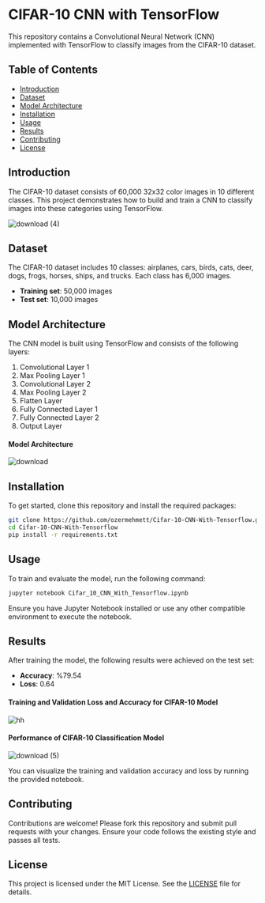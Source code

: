 # CIFAR-10 CNN with TensorFlow

This repository contains a Convolutional Neural Network (CNN) implemented with TensorFlow to classify images from the CIFAR-10 dataset.

## Table of Contents

- [Introduction](#introduction)
- [Dataset](#dataset)
- [Model Architecture](#model-architecture)
- [Installation](#installation)
- [Usage](#usage)
- [Results](#results)
- [Contributing](#contributing)
- [License](#license)

## Introduction

The CIFAR-10 dataset consists of 60,000 32x32 color images in 10 different classes. This project demonstrates how to build and train a CNN to classify images into these categories using TensorFlow.

![download (4)](https://github.com/ozermehmett/Cifar-10-CNN-With-Tensorflow/assets/115498182/fdc8135c-3794-4641-a23a-3bcc06b336b3)


## Dataset

The CIFAR-10 dataset includes 10 classes: airplanes, cars, birds, cats, deer, dogs, frogs, horses, ships, and trucks. Each class has 6,000 images.

- **Training set**: 50,000 images
- **Test set**: 10,000 images

## Model Architecture

The CNN model is built using TensorFlow and consists of the following layers:

1. Convolutional Layer 1
2. Max Pooling Layer 1
3. Convolutional Layer 2
4. Max Pooling Layer 2
5. Flatten Layer
6. Fully Connected Layer 1
7. Fully Connected Layer 2
8. Output Layer

#### Model Architecture

![download](https://github.com/ozermehmett/Cifar-10-CNN-With-Tensorflow/assets/115498182/a69b0594-7e0b-4a33-b9ff-4ac048c5fa54)


## Installation

To get started, clone this repository and install the required packages:

```bash
git clone https://github.com/ozermehmett/Cifar-10-CNN-With-Tensorflow.git
cd Cifar-10-CNN-With-Tensorflow
pip install -r requirements.txt
```

## Usage

To train and evaluate the model, run the following command:

```bash
jupyter notebook Cifar_10_CNN_With_Tensorflow.ipynb
```

Ensure you have Jupyter Notebook installed or use any other compatible environment to execute the notebook.

## Results

After training the model, the following results were achieved on the test set:

- **Accuracy**: %79.54
- **Loss**: 0.64

#### Training and Validation Loss and Accuracy for CIFAR-10 Model

![hh](https://github.com/ozermehmett/Cifar-10-CNN-With-Tensorflow/assets/115498182/75e03b29-537e-48cc-8ee4-60fee0313e6f)


#### Performance of CIFAR-10 Classification Model

![download (5)](https://github.com/ozermehmett/Cifar-10-CNN-With-Tensorflow/assets/115498182/afde0411-7f5c-425b-9e79-cc7fb3fcfcd5)


You can visualize the training and validation accuracy and loss by running the provided notebook.

## Contributing

Contributions are welcome! Please fork this repository and submit pull requests with your changes. Ensure your code follows the existing style and passes all tests.

## License

This project is licensed under the MIT License. See the [LICENSE](LICENSE) file for details.
